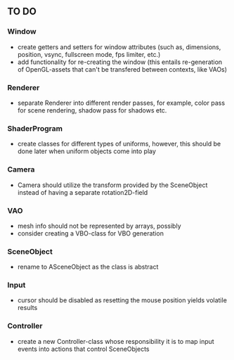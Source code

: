 ## TO DO

### Window
- create getters and setters for window attributes (such as, dimensions, position, vsync, fullscreen mode, fps limiter, etc.)
- add functionality for re-creating the window (this entails re-generation of OpenGL-assets that can't be transfered between contexts, like VAOs)

### Renderer
- separate Renderer into different render passes, for example, color pass for scene rendering, shadow pass for shadows etc.

### ShaderProgram
- create classes for different types of uniforms, however, this should be done later when uniform objects come into play

### Camera
- Camera should utilize the transform provided by the SceneObject instead of having a separate rotation2D-field

### VAO
- mesh info should not be represented by arrays, possibly
- consider creating a VBO-class for VBO generation

### SceneObject
- rename to ASceneObject as the class is abstract

### Input
- cursor should be disabled as resetting the mouse position yields volatile results

### Controller
- create a new Controller-class whose responsibility it is to map input events into actions that control SceneObjects
